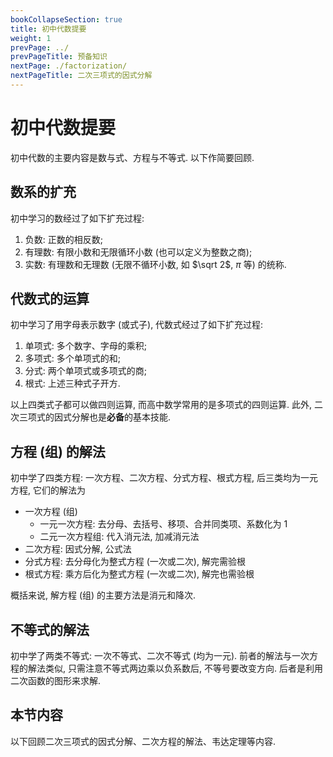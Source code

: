 ```yaml
---
bookCollapseSection: true
title: 初中代数提要
weight: 1
prevPage: ../
prevPageTitle: 预备知识
nextPage: ./factorization/
nextPageTitle: 二次三项式的因式分解
---
```


# 初中代数提要

初中代数的主要内容是数与式、方程与不等式. 以下作简要回顾.

## 数系的扩充

初中学习的数经过了如下扩充过程:

1. 负数: 正数的相反数;
2. 有理数: 有限小数和无限循环小数 (也可以定义为整数之商);
3. 实数: 有理数和无理数 (无限不循环小数, 如 $\sqrt 2$, $\pi$ 等) 的统称.

## 代数式的运算

初中学习了用字母表示数字 (或式子), 代数式经过了如下扩充过程: 

1. 单项式: 多个数字、字母的乘积; 
2. 多项式: 多个单项式的和; 
3. 分式: 两个单项式或多项式的商; 
4. 根式: 上述三种式子开方.

以上四类式子都可以做四则运算, 而高中数学常用的是多项式的四则运算.  此外, 二次三项式的因式分解也是**必备**的基本技能.

## 方程 (组) 的解法

初中学了四类方程: 一次方程、二次方程、分式方程、根式方程, 后三类均为一元方程, 它们的解法为

- 一次方程 (组)
  - 一元一次方程: 去分母、去括号、移项、合并同类项、系数化为 $1$
  - 二元一次方程组: 代入消元法, 加减消元法
- 二次方程: 因式分解, 公式法
- 分式方程: 去分母化为整式方程 (一次或二次), 解完需验根
- 根式方程: 乘方后化为整式方程 (一次或二次), 解完也需验根

概括来说, 解方程 (组) 的主要方法是消元和降次.

## 不等式的解法

初中学了两类不等式: 一次不等式、二次不等式 (均为一元). 前者的解法与一次方程的解法类似, 只需注意不等式两边乘以负系数后, 不等号要改变方向. 后者是利用二次函数的图形来求解.

## 本节内容

以下回顾二次三项式的因式分解、二次方程的解法、韦达定理等内容.